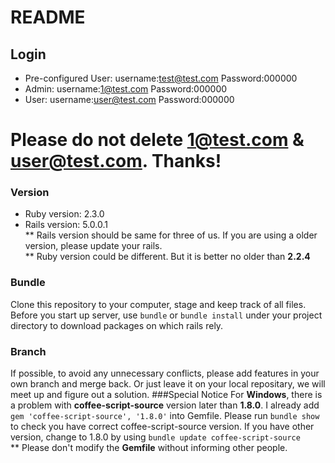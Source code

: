 # README
## Login
* Pre-configured User: username:test@test.com Password:000000
* Admin: username:1@test.com Password:000000
* User: username:user@test.com Password:000000

# Please do not delete 1@test.com & user@test.com. Thanks!

### Version
* Ruby version: 2.3.0
* Rails version: 5.0.0.1
<br>** Rails version should be same for three of us. If you are using a older version, please update your rails.
<br>** Ruby version could be different. But it is better no older than **2.2.4** 

### Bundle
Clone this repository to your computer, stage and keep track of all files.<br>
Before you start up server, use `bundle` or `bundle install` under your project directory to download packages on which rails rely.<br>
### Branch
If possible, to avoid any unnecessary conflicts, please add features in your own branch and merge back. Or just leave it on your local repositary, we will meet up and figure out a solution.
###Special Notice
For **Windows**, there is a problem with **coffee-script-source** version later than **1.8.0**. I already add `gem 'coffee-script-source', '1.8.0'` into Gemfile. Please run `bundle show` to check you have correct coffee-script-source version. If you have other version, change to 1.8.0 by using `bundle update coffee-script-source`<br>
** Please don't modify the **Gemfile** without informing other people.
